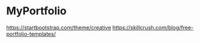 # MyPortfolio
https://startbootstrap.com/theme/creative
https://skillcrush.com/blog/free-portfolio-templates/
